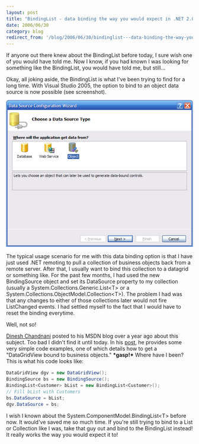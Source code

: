 ```yaml
---
layout: post
title: "BindingList - data binding the way you would expect in .NET 2.0!"
date: 2006/06/30
category: blog
redirect_from: '/blog/2006/06/30/bindinglist---data-binding-the-way-you-would-expect-in-net-20/'
---
```


If anyone out there knew about the BindingList before today, I sure wish one of you would have told me. Now I know, if you had known I was looking for something like the BindingList, you would have told me, but still...

Okay, all joking aside, the BindingList is what I've been trying to find for a long time. With Visual Studio 2005, the option to bind to an object data source is now possible (see screenshot).

![Visual Studio Data Binding screenshot](/images/blog/2006-06-30-object-datasource.png)

The typical usage scenario for me with this data binding option is that I have just used .NET remoting to pull a collection of business objects back from a remote server. After that, I usually want to bind this collection to a datagrid or something like. For the past few months, I had used the new BindingSource object and set its DataSource property to my collection (usually a System.Collections.Generic.List&lt;T&gt; or a System.Collections.ObjectModel.Collection&lt;T&gt;). The problem I had was that any changes to either of those collections later would not fire ListChanged events. I had settled myself to the fact that I would have to reset the binding everytime.

Well, not so!

[Dinesh Chandnani](http://blogs.msdn.com/dchandnani/) posted to his MSDN blog over a year ago about this subject. Too bad I didn't find it until today. In his [post](http://blogs.msdn.com/dchandnani/archive/2005/03/12/394438.aspx), he provides some very simple code examples, one of which details how to get a "DataGridView bound to business objects." __\*gasp!\*__ Where have I been? This is what his code looks like:

```csharp
DataGridView dgv = new DataGridView();
BindingSource bs = new BindingSource();
BindingList<Customer> bList = new BindingList<Customer>();
// Fill bList with Customers
bs.DataSource = bList;
dgv.DataSource = bs;
```

I wish I known about the System.ComponentModel.BindingList&lt;T&gt; before now. It would've saved me so much time. If you're still trying to bind to a List or Collection like I was, take that guy out and bind to the BindingList instead! It really works the way you would expect it to!

